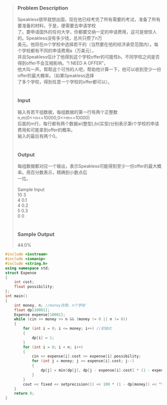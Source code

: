 >### Problem Description<br>
>Speakless很早就想出国，现在他已经考完了所有需要的考试，准备了所有要准备的材料，于是，便需要去申请学校<br>
>了。要申请国外的任何大学，你都要交纳一定的申请费用，这可是很惊人的。Speakless没有多少钱，总共只攒了n万<br>
>美元。他将在m个学校中选择若干的（当然要在他的经济承受范围内）。每个学校都有不同的申请费用a（万美元），<br>
>并且Speakless估计了他得到这个学校offer的可能性b。不同学校之间是否得到offer不会互相影响。“I NEED A OFFER”，<br>
>他大叫一声。帮帮这个可怜的人吧，帮助他计算一下，他可以收到至少一份offer的最大概率。（如果Speakless选择<br>
>了多个学校，得到任意一个学校的offer都可以）。<br>
> <br>
>### Input<br>
>输入有若干组数据，每组数据的第一行有两个正整数n,m(0<=n<=10000,0<=m<=10000)<br>
>后面的m行，每行都有两个数据ai(整型),bi(实型)分别表示第i个学校的申请费用和可能拿到offer的概率。<br>
>输入的最后有两个0。<br>
> <br>
>### Output<br>
>每组数据都对应一个输出，表示Speakless可能得到至少一份offer的最大概率。用百分数表示，精确到小数点后<br>
>一位。<br>
> <br>
>Sample Input<br>
>10 3<br>
>4 0.1<br>
>4 0.2<br>
>5 0.3<br>
>0 0<br>
> <br>
>### Sample Output<br>
>44.0%<br>
```cpp
#include <iostream>
#include <iomanip>
#include <string.h>
using namespace std;
struct Expense
{
    int cost;
    float possibility;
};
int main()
{
    int money, n; //money存款，n个学校
    float dp[10001];
    Expense expense[10001];
    while (cin >> money >> n && (money != 0 || n != 0))
    {
        for (int i = 0; i <= money; i++) //初始化
        {
            dp[i] = 1;
        }
        for (int i = 0; i < n; i++)
        {
            cin >> expense[i].cost >> expense[i].possibility;
            for (int j = money; j >= expense[i].cost; j--)
            {
                dp[j] = min(dp[j], dp[j - expense[i].cost] * (1 - expense[i].possibility));
            }
        }
        cout << fixed << setprecision(1) << 100 * (1 - dp[money]) << "%" << endl;
    }
    return 0;
}
```
